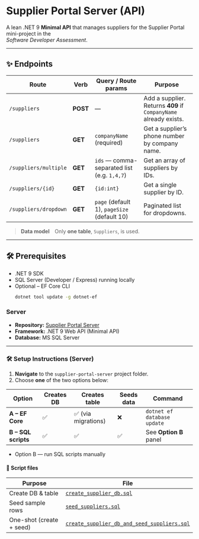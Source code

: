 # Supplier Portal Server (API)

A lean .NET 9 **Minimal API** that manages suppliers for the Supplier Portal mini-project in the  
*Software Developer Assessment*.

---

## ✨ Endpoints

| Route | Verb | Query / Route params | Purpose |
|-------|------|----------------------|---------|
| `/suppliers` | **POST** | — | Add a supplier.<br>Returns **409** if `CompanyName` already exists. |
| `/suppliers` | **GET** | `companyName` (required) | Get a supplier’s phone number by company name. |
| `/suppliers/multiple` | **GET** | `ids` — comma-separated list (e.g. `1,4,7`) | Get an array of suppliers by IDs. |
| `/suppliers/{id}` | **GET** | `{id:int}` | Get a single supplier by ID. |
| `/suppliers/dropdown` | **GET** | `page` (default 1), `pageSize` (default 10) | Paginated list for dropdowns. |

> **Data model** Only **one table**, `Suppliers`, is used.

---

## 🛠️ Prerequisites

* .NET 9 SDK  
* SQL Server (Developer / Express) running locally  
* Optional – EF Core CLI  
  ```bash
  dotnet tool update -g dotnet-ef


### Server

- **Repository:** [Supplier Portal Server](https://github.com/Nkosinathi-dev1/supplier-portal-server)  
- **Framework:** .NET 9 Web API (Minimal API)  
- **Database:** MS SQL Server

---

### 🛠️ Setup Instructions (Server)

1. **Navigate** to the `supplier-portal-server` project folder.  
2. Choose **one** of the two options below:

| Option | Creates DB | Creates table | Seeds data | Command |
|--------|------------|---------------|------------|---------|
| **A – EF Core** | ✅ | ✅ (via migrations) | ❌ | `dotnet ef database update` |
| **B – SQL scripts** | ✅ | ✅ | ✅ | See **Option B** panel |


* <summary>Option B — run SQL scripts manually</summary>

#### 📄 Script files

| Purpose | File |
|---------|------|
| Create DB & table | [`create_supplier_db.sql`](https://github.com/Nkosinathi-dev1/supplier-portal-server/blob/master/create_supplier_db.sql) |
| Seed sample rows  | [`seed_suppliers.sql`](https://github.com/Nkosinathi-dev1/supplier-portal-server/blob/master/seed_suppliers.sql) |
| One-shot (create + seed) | [`create_supplier_db_and_seed_suppliers.sql`](https://github.com/Nkosinathi-dev1/supplier-portal-server/blob/master/create_supplier_db_and_seed_suppliers.sql) |

